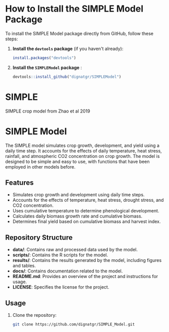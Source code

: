 # How to Install the SIMPLE Model Package

To install the SIMPLE Model package directly from GitHub, follow these steps:

1. **Install the `devtools` package** (if you haven't already):
   ```r
   install.packages("devtools")
   ```
2. **Install the `SIMPLEModel` package** :
   ```r
   devtools::install_github("dignatgr/SIMPLEModel")
   ```


# SIMPLE
SIMPLE crop model from Zhao et al 2019

# SIMPLE Model

The SIMPLE model simulates crop growth, development, and yield using a daily time step. It accounts for the effects of daily temperature, heat stress, rainfall, and atmospheric CO2 concentration on crop growth. The model is designed to be simple and easy to use, with functions that have been employed in other models before.

## Features
- Simulates crop growth and development using daily time steps.
- Accounts for the effects of temperature, heat stress, drought stress, and CO2 concentration.
- Uses cumulative temperature to determine phenological development.
- Calculates daily biomass growth rate and cumulative biomass.
- Determines final yield based on cumulative biomass and harvest index.

## Repository Structure
- **data/**: Contains raw and processed data used by the model.
- **scripts/**: Contains the R scripts for the model.
- **results/**: Contains the results generated by the model, including figures and tables.
- **docs/**: Contains documentation related to the model.
- **README.md**: Provides an overview of the project and instructions for usage.
- **LICENSE**: Specifies the license for the project.

## Usage
1. Clone the repository:
   ```bash
   git clone https://github.com/dignatgr/SIMPLE_Model.git
   ```
